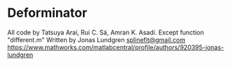 # Deforminator




All code by Tatsuya Arai, Rui C. Sá, Amran K. Asadi. 
Except function "different.m"
Written by Jonas Lundgren <splinefit@gmail.com>
https://www.mathworks.com/matlabcentral/profile/authors/920395-jonas-lundgren
